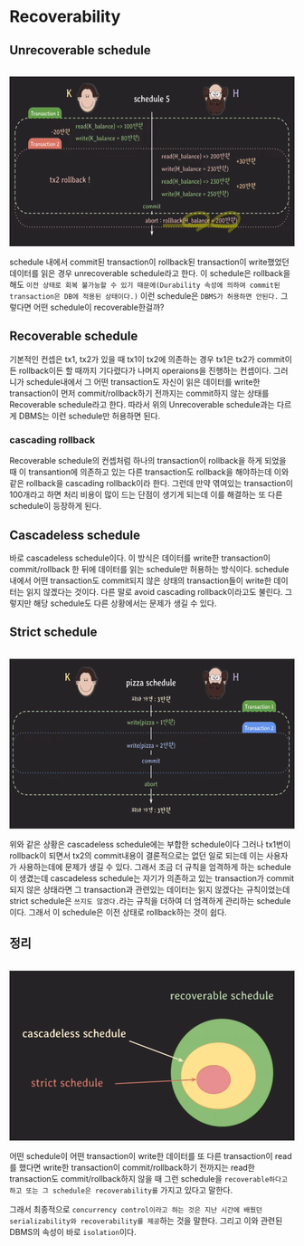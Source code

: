 # Recoverability

## Unrecoverable schedule
<br>
<img src="./abort.png" alt="abort" height="300">  

schedule 내에서 commit된 transaction이 rollback된 transaction이  write했었던 데이터를 읽은 경우 unrecoverable schedule라고 한다. 이 schedule은 rollback을 해도 `이전 상태로 회복 불가능할 수 있기 때문에(Durability 속성에 의하여 commit된 transaction은 DB에 적용된 상태이다.)` 이런 schedule은 `DBMS가 허용하면 안된다.` 그렇다면 어떤 schedule이 recoverable한걸까?

## Recoverable schedule
기본적인 컨셉은 tx1, tx2가 있을 때 tx1이 tx2에 의존하는 경우 tx1은 tx2가 commit이든 rollback이든 할 때까지 기다렸다가 나머지 operaions을 진행하는 컨셉이다. 그러니가 schedule내에서 그 어떤 transaction도 자신이 읽은 데이터를 write한 transaction이 먼저 commit/rollback하기 전까지는 commit하지 않는 상태를 Recoverable schedule라고 한다. 따라서 위의 Unrecoverable schedule과는 다르게 DBMS는 이런 schedule만 허용하면 된다.

### cascading rollback
Recoverable schedule의 컨셉처럼 하나의 transaction이 rollback을 하게 되었을 때 이 transantion에 의존하고 있는 다른 transaction도 rollback을 해야하는데 이와 같은 rollback을 cascading rollback이라 한다. 그런데 만약 엮여있는 transaction이 100개라고 하면 처리 비용이 많이 드는 단점이 생기게 되는데 이를 해결하는 또 다른 schedule이 등장하게 된다.

## Cascadeless schedule
바로 cascadeless schedule이다. 이 방식은 데이터를 write한 transaction이 commit/rollback 한 뒤에 데이터를 읽는 schedule만 허용하는 방식이다. schedule내에서 어떤 transaction도 commit되지 않은 상태의 transaction들이 write한 데이터는 읽지 않겠다는 것이다. 다른 말로 avoid cascading rollback이라고도 불린다. 그렇지만 해당 schedule도 다른 상황에서는 문제가 생길 수 있다.

## Strict schedule
<br>
<img src="./abort_1.png" alt="abort_1" height="300">  

위와 같은 상황은 cascadeless schedule에는 부합한 schedule이다 그러나 tx1번이 rollback이 되면서 tx2의 commit내용이 결론적으로는 없던 일로 되는데 이는 사용자가 사용하는데에 문제가 생길 수 있다. 그래서 조금 더 규칙을 엄격하게 하는 schedule이 생겼는데 cascadeless schedule는 자기가 의존하고 있는 transaction가 commit되지 않은 상태라면 그 transaction과 관련있는 데이터는 읽지 않겠다는 규칙이었는데 strict schedule은 `쓰지도 않겠다.`라는 규칙을 더하여 더 엄격하게 관리하는 schedule이다. 그래서 이 schedule은 이전 상태로 rollback하는 것이 쉽다. 

## 정리
<br>
<img src="./schedule.png" alt="schedule" height="300">  

어떤 schedule이 어떤 transaction이 write한 데이터를 또 다른 transaction이 read를 했다면 write한 transaction이 commit/rollback하기 전까지는 read한 transaction도 commit/rollback하지 않을 때 그런 schedule을 `recoverable하다고 하고 또는 그 schedule은 recoverability를` 가지고 있다고 말한다.

그래서 최종적으로 `concurrency control이라고 하는 것은 지난 시간에 배웠던 serializability와 recoverability를 제공`하는 것을 말한다. 그리고 이와 관련된 DBMS의 속성이 바로 `isolation`이다.